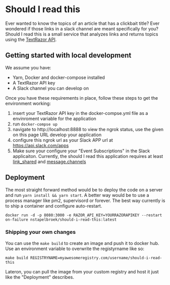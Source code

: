 # Should I read this
Ever wanted to know the topics of an article that has a clickbait title? Ever wondered if those links in a slack channel are meant specifically for you?
Should I read this is a small service that analyzes links and returns topics using the [TextRazor API](https://www.textrazor.com/). 

## Getting started with local development
We assume you have:
- Yarn, Docker and docker-compose installed
- A TextRazor API key
- A Slack channel you can develop on

Once you have these requirements in place, follow these steps to get the environment working:
1. insert your TextRazor API key in the docker-compse.yml file as a envinroment variable for the application
2. run `docker-compse up`
3. navigate to http://localhost:8888 to view the ngrok status, use the given on this page URL develop your application
4. configure this ngrok url as your Slack APP url at https://api.slack.com/apps
5. Make sure your configure your "Event Subscriptions" in the Slack applicaiton. Currently, the should I read this application requires at least [link_shared](https://api.slack.com/events/link_shared) and [message.channels](https://api.slack.com/events/message.channels)


## Deployment
The most straight forward method would be to deploy the code on a server and run `yarn install && yarn start`. A better way would be to use a process manager like pm2, supervisord or forever. The best way currently is to ship a container and configure auto-restart. 
```
docker run -d -p 8080:3000 -e RAZOR_API_KEY=YOURRAZORAPIKEY --restart on-failure nstapelbroek/should-i-read-this:latest
```

### Shipping your own changes
You can use the `make build` to create an image and push it to docker hub. Use an environment variable to overwrite the registyrname like so:
```
make build REGISTRYNAME=myawesomeregistry.com/username/should-i-read-this
```
Lateron, you can pull the image from your custom registry and host it just like the "Deployment" describes.